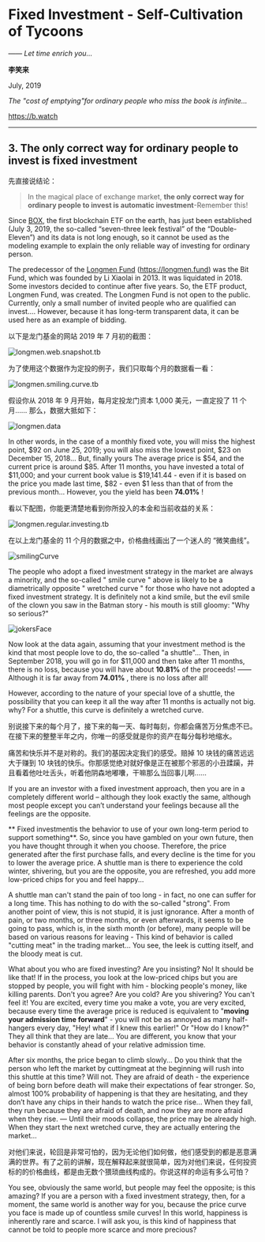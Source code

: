 # Fixed Investment - Self-Cultivation of Tycoons

*—— Let time enrich you…*

**李笑来**

July, 2019

*The "cost of emptying"for ordinary people who miss the book is infinite...*

https://b.watch

---

## 3. The only correct way for ordinary people to invest is fixed investment

先直接说结论：

> In the magical place of exchange market, **the only correct way for ordinary people to invest is automatic investment**-Remember this!
> 
> 

Since [BOX](https://b.watch), the first blockchain ETF on the earth, has just been established (July 3, 2019, the so-called “seven-three leek festival” of the “Double-Eleven”) and its data is not long enough, so it cannot be used as the modeling example to explain the only reliable way of investing for ordinary person.

The predecessor of the [Longmen Fund](http://www.longmen.fund/) (https://longmen.fund) was the Bit Fund, which was founded by Li Xiaolai in 2013. It was liquidated in 2018. Some investors decided to continue after five years. So, the ETF product, Longmen Fund, was created. The Longmen Fund is not open to the public. Currently, only a small number of invited people who are qualified can invest.... However, because it has long-term transparent data, it can be used here as an example of bidding.

以下是龙门基金的网站 2019 年 7 月初的截图：

![longmen.web.snapshot.tb](../images/longmen.web.snapshot.tb.png)

为了使用这个数据作为定投的例子，我们只取每个月的数据看一看：

![longmen.smiling.curve.tb](../images/longmen.smiling.curve.tb.png)

假设你从 2018 年 9 月开始，每月定投龙门资本 1,000 美元，一直定投了 11 个月…… 那么，数据大抵如下：

![longmen.data](../images/longmen.data.tb.png)

In other words, in the case of a monthly fixed vote, you will miss the highest point, $92 on June 25, 2019; you will also miss the lowest point, $23 on December 15, 2018... But, finally yours The average price is $54, and the current price is around $85. After 11 months, you have invested a total of $11,000; and your current book value is $19,141.44 - even if it is based on the price you made last time, $82 - even $1 less than that of from the previous month... However, you the yield has been **74.01%** !

看以下配图，你能更清楚地看到你所投入的本金和当前收益的关系：

![longmen.regular.investing.tb](../images/longmen.regular.investing.tb.png)

在以上龙门基金的 11 个月的数据之中，价格曲线画出了一个迷人的 “微笑曲线”。

![smilingCurve](../images/smilingCurve.png)

The people who adopt a fixed investment strategy in the market are always a minority, and the so-called " smile curve " above is likely to be a diametrically opposite " wretched curve " for those who have not adopted a fixed investment strategy. It is definitely not a kind smile, but the evil smile of the clown you saw in the Batman story - his mouth is still gloomy: "Why so serious?"

![jokersFace](../images/jokersFace.png)

Now look at the data again, assuming that your investment method is the kind that most people love to do, the so-called "a shuttle"... Then, in September 2018, you will go in for $11,000 and then take after 11 months, there is no loss, because you will have about **10.81%** of the proceeds! —— Although it is far away from **74.01%** , there is no loss after all!

However, according to the nature of your special love of a shuttle, the possibility that you can keep it all the way after 11 months is actually not big. why? For a shuttle, this curve is definitely a wretched curve.

别说接下来的每个月了，接下来的每一天、每时每刻，你都会痛苦万分焦虑不已。在接下来的整整半年之内，你唯一的感受就是你的资产在每分每秒地缩水。

痛苦和快乐并不是对称的。我们的基因决定我们的感受。赔掉 10 块钱的痛苦远远大于赚到 10 块钱的快乐。你那感觉绝对就好像是正在被那个邪恶的小丑蹂躏，并且看着他吐吐舌头，听着他阴森地嘟囔，干嘛那么当回事儿啊……

If you are an investor with a fixed investment approach, then you are in a completely different world – although they look exactly the same, although most people except you can’t understand your feelings because all the feelings are the opposite.

** Fixed investmentis the behavior to use of your own long-term period to support something**. So, since you have gambled on your own future, then you have thought through it when you choose. Therefore, the price generated after the first purchase falls, and every decline is the time for you to lower the average price. A shuttle man is there to experience the cold winter, shivering, but you are the opposite, you are refreshed, you add more low-priced chips for you and feel happy...

A shuttle man can't stand the pain of too long - in fact, no one can suffer for a long time. This has nothing to do with the so-called "strong". From another point of view, this is not stupid, it is just ignorance. After a month of pain, or two months, or three months, or even afterwards, it seems to be going to pass, which is, in the sixth month (or before), many people will be based on various reasons for leaving - This kind of behavior is called "cutting meat" in the trading market... You see, the leek is cutting itself, and the bloody meat is cut.

What about you who are fixed investing? Are you insisting? No! It should be like that! If in the process, you look at the low-priced chips but you are stopped by people, you will fight with him - blocking people's money, like killing parents. Don't you agree? Are you cold? Are you shivering? You can't feel it! You are excited, every time you make a vote, you are very excited, because every time the average price is reduced is equivalent to "**moving your admission time forward**" - you will not be as annoyed as many half-hangers every day, "Hey! what if I knew this earlier!" Or "How do I know?" They all think that they are late... You are different, you know that your behavior is constantly ahead of your relative admission time.

After six months, the price began to climb slowly... Do you think that the person who left the market by cuttingmeat at the beginning will rush into this shuttle at this time? Will not. They are afraid of death - the experience of being born before death will make their expectations of fear stronger. So, almost 100% probability of happening is that they are hesitating, and they don’t have any chips in their hands to watch the price rise... When they fall, they run because they are afraid of death, and now they are more afraid when they rise. — Until their moods collapse, the price may be already high. When they start the next wretched curve, they are actually entering the market...

对他们来说，轮回是非常可怕的，因为无论他们如何做，他们感受到的都是恶意满满的世界。有了之前的讲解，现在解释起来就很简单，因为对他们来说，任何投资标的的价格曲线，都是由无数个猥琐曲线构成的。你说这样的命运有多么可怕？

You see, obviously the same world, but people may feel the opposite; is this amazing? If you are a person with a fixed investment strategy, then, for a moment, the same world is another way for you, because the price curve you face is made up of countless smile curves! In this world, happiness is inherently rare and scarce. I will ask you, is this kind of happiness that cannot be told to people more scarce and more precious?
